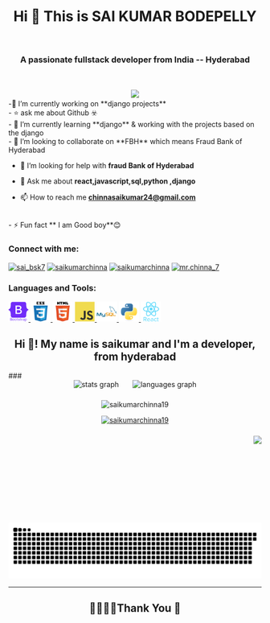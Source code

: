 <h1 align="center">Hi 👋 This is  SAI KUMAR BODEPELLY </h1> 
<br>
<h3 align="center">A passionate fullstack developer from India -- Hyderabad</h3>
<br>
<br>
<div align="center">
<img height="150" src="https://media.giphy.com/media/M9gbBd9nbDrOTu1Mqx/giphy.gif"  />
</div>
-🔭 I’m currently  working on **django projects**
<br>
- ⭐ ask me about Github ☣️
<br>
- 🌱 I’m currently learning **django** & working with the projects based on the django
<br>
- 👯 I’m looking to collaborate on **FBH** which means Fraud Bank of Hyderabad

- 🤝 I’m looking for help with **fraud Bank of Hyderabad**

- 💬 Ask me about **react,javascript,sql,python ,django**

- 📫 How to reach me **chinnasaikumar24@gmail.com**
<br>
- ⚡ Fun fact ** I am Good boy**😊
<h3 align="left">Connect with me:</h3>
<p align="left">
<a href="https://twitter.com/sai_bsk7" target="blank"><img align="center" src="https://raw.githubusercontent.com/rahuldkjain/github-profile-readme-generator/master/src/images/icons/Social/twitter.svg" alt="sai_bsk7" height="30" width="40" /></a>
<a href="https://linkedin.com/in/saikumarchinna" target="blank"><img align="center" src="https://raw.githubusercontent.com/rahuldkjain/github-profile-readme-generator/master/src/images/icons/Social/linked-in-alt.svg" alt="saikumarchinna" height="30" width="40" /></a>
<a href="https://fb.com/saikumarchinna" target="blank"><img align="center" src="https://raw.githubusercontent.com/rahuldkjain/github-profile-readme-generator/master/src/images/icons/Social/facebook.svg" alt="saikumarchinna" height="30" width="40" /></a>
<a href="https://instagram.com/mr.chinna_7" target="blank"><img align="center" src="https://raw.githubusercontent.com/rahuldkjain/github-profile-readme-generator/master/src/images/icons/Social/instagram.svg" alt="mr.chinna_7" height="30" width="40" /></a>
</p>
<h3 align="left">Languages and Tools:</h3>
<p align="left"> <a href="https://getbootstrap.com" target="_blank" rel="noreferrer"> <img src="https://raw.githubusercontent.com/devicons/devicon/master/icons/bootstrap/bootstrap-plain-wordmark.svg" alt="bootstrap" width="40" height="40"/> </a> <a href="https://www.w3schools.com/css/" target="_blank" rel="noreferrer"> <img src="https://raw.githubusercontent.com/devicons/devicon/master/icons/css3/css3-original-wordmark.svg" alt="css3" width="40" height="40"/> </a> <a href="https://www.w3.org/html/" target="_blank" rel="noreferrer"> <img src="https://raw.githubusercontent.com/devicons/devicon/master/icons/html5/html5-original-wordmark.svg" alt="html5" width="40" height="40"/> </a> <a href="https://developer.mozilla.org/en-US/docs/Web/JavaScript" target="_blank" rel="noreferrer"> <img src="https://raw.githubusercontent.com/devicons/devicon/master/icons/javascript/javascript-original.svg" alt="javascript" width="40" height="40"/> </a> <a href="https://www.mysql.com/" target="_blank" rel="noreferrer"> <img src="https://raw.githubusercontent.com/devicons/devicon/master/icons/mysql/mysql-original-wordmark.svg" alt="mysql" width="40" height="40"/> </a> <a href="https://www.python.org" target="_blank" rel="noreferrer"> <img src="https://raw.githubusercontent.com/devicons/devicon/master/icons/python/python-original.svg" alt="python" width="40" height="40"/> </a> <a href="https://reactjs.org/" target="_blank" rel="noreferrer"> <img src="https://raw.githubusercontent.com/devicons/devicon/master/icons/react/react-original-wordmark.svg" alt="react" width="40" height="40"/> </a> </p>

<h2 align="center">Hi 👋! My name is saikumar and I'm a developer, from hyderabad</h2>
###
<div align="center">
  <img src="https://github-readme-stats.vercel.app/api?username=Saikumarchinna19&hide_title=false&hide_rank=true&show_icons=true&include_all_commits=true&count_private=true&disable_animations=false&theme=dracula&locale=en&hide_border=true" height="150" alt="stats graph"  />&nbsp;&nbsp;&nbsp;&nbsp;&nbsp;&nbsp;
  <img src="https://github-readme-stats.vercel.app/api/top-langs?username=SaiKumarchinna19&locale=en&hide_title=false&layout=compact&card_width=320&langs_count=5&theme=dracula&hide_border=true" height="250" alt="languages graph"  />
</div>


###
###

<p align="center"> <img src="https://komarev.com/ghpvc/?username=SaiKumarchinna19&label=Profile%20views&color=0e75b6&style=flat" alt="saikumarchinna19" /> </p>

<p align="center"><a href="https://github.com/ryo-ma/github-profile-trophy"><img src="https://github-profile-trophy.vercel.app/?username=SaiKumarchinna19" alt="saikumarchinna19" /></a> </p>

###

<img align="right" height="150"  margin-top:100px src="https://i.imgflip.com/65efzo.gif"/>
<br clear="both">

###


  ![snake gif](https://github.com/SaiKumarchinna19/SaiKumarchinna19/blob/output/github-snake-dark.svg)
  <hr>

  <h2 align="center">🧑🏻‍💻😊Thank You 💞</h2>

  









